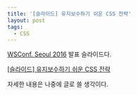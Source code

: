 ```yaml
---
title: '[슬라이드] 유지보수하기 쉬운 CSS 전략'
layout: post
tags:
  - CSS
---
```


[WSConf. Seoul 2016](http://wsconf.org) 발표 슬라이드다.

[\[슬라이드\] 유지보수하기 쉬운 CSS 전략](https://mytory.net/slide-css-strategy)

자세한 내용은 나중에 글로 쓸 생각이다.
